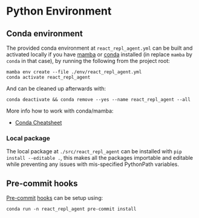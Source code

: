 # Python Environment

## Conda environment

The provided conda environment at `react_repl_agent.yml` can be built and activated locally if you have [mamba](https://mamba.readthedocs.io/en/latest/) or [conda](https://docs.conda.io/en/latest/) installed (in replace `mamba` by `conda` in that case), by running the following from the project root:
```
mamba env create --file ./env/react_repl_agent.yml
conda activate react_repl_agent
```

And can be cleaned up afterwards with:
```
conda deactivate && conda remove --yes --name react_repl_agent --all
```

More info how to work with conda/mamba:
* [Conda Cheatsheet](https://docs.conda.io/projects/conda/en/latest/_downloads/843d9e0198f2a193a3484886fa28163c/conda-cheatsheet.pdf)


### Local package

The local package at `./src/react_repl_agent` can be installed with `pip install --editable .`, this makes all the packages importable and editable while preventing any issues with mis-specified PythonPath variables.


## Pre-commit hooks
[Pre-commit](https://pre-commit.com/) [hooks](https://git-scm.com/book/en/v2/Customizing-Git-Git-Hooks) can be setup using:
```
conda run -n react_repl_agent pre-commit install
```
